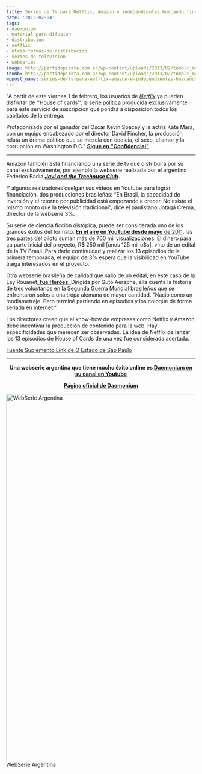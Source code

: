```yaml
---
title: Series de TV para Netflix, Amazon e independientes buscando financiación
date: '2013-02-04'
tags:
- daemonium
- material-para-difusion
- distribucion
- netflix
- otras-formas-de-distribucion
- series-de-television
- webseries
image: http://partidopirata.com.ar/wp-content/uploads/2013/02/tumblr_medmj7hiSG1r600lno1_1280.jpg
thumb: http://partidopirata.com.ar/wp-content/uploads/2013/02/tumblr_medmj7hiSG1r600lno1_1280-150x150.jpg
wppost_name: series-de-tv-para-netflix-amazon-e-independientes-buscando-financiacion
---
```


"A partir de este viernes 1 de febrero, los usuarios de <em><a href="http://movies.netflix.com/WiMovie/House_of_Cards/70178217?locale=en-US" target="_blank">Netflix</a></em> ya pueden disfrutar de ''House of cards'', la <a href="http://www.sfgate.com/technology/article/Netflix-s-big-gamble-with-House-of-Cards-4247557.php" target="_blank">serie política</a> producida exclusivamente para este servicio de suscripción que pondrá a disposición todos los capítulos de la entrega.

Protagonizada por el ganador del Oscar Kevin Spacey y la actriz Kate Mara, con un equipo encabezado por el director David Fincher, la producción relata un drama político que se mezcla con codicia, el sexo, el amor y la corrupción en Washington D.C."
<strong><a href="http://www.confidencial.com.ni/articulo/10116/el-estreno-de-quot-house-of-cards-quot" target="_blank">Sigue en "Confidencial"</a></strong>

<hr />

Amazon también está financiando una serie de tv que distribuíra por su canal exclusivamente, por ejemplo la webserie realizada por el argentino Federico Badia <strong><em><a href="http://studios.amazon.com/projects/11637" target="_blank">Javi and the Treehouse Club</a></em>.</strong>

Y algunos realizadores cuelgan sus videos en Youtube para lograr financiación, dos producciones brasileñas:
“En Brasil, la capacidad de inversión y el retorno por publicidad está empezando a crecer. No existe el mismo monto que la televisión tradicional”, dice el paulistano Jotagá Crema, director de la webserie 3%.

Su serie de ciencia ficción distópica, puede ser considerada uno de los grandes éxitos del formato. <a href="https://www.youtube.com/user/serie3porcento" target="_blank"><strong>En el aire en YouTube desde mayo</strong> de 2011</a>, las tres partes del piloto suman más de 700 mil visualizaciones. El dinero para ça parte inicial del proyeeto, R$ 250 mil [unos 125 mil u$s], vino de un edital de la TV Brasil. Para darle continuidad y realizar los 13 episodios de la primera temporada, el equipo de 3% espera que la visibilidad en YouTube traiga interesados en el proyecto.

Otra webserie brasileña de calidad que salió de un edital, en este caso de la Ley Rouanet,<a href="https://www.youtube.com/results?search_query=webserie+herois&amp;oq=webserie+herois&amp;gs_l=youtube.3..0.26058.29995.0.30125.25.19.3.3.3.2.229.1936.11j5j3.19.0...0.0...1ac.1._jUzUgD62Qs" target="_blank"><strong> fue Heróes</strong>. </a>Dirigida por Guto Aeraphe, ella cuenta la historia de tres voluntarios en la Segunda Guerra Mundial brasileños que se enfrentaron solos a una tropa alemana de mayor cantidad. “Nació como un modiametraje. Pero terminé partiendo en episodios y los coloqué de forma seriada en internet.”

Los directores creen que el know-how de empresas como Netflix y Amazon debe incentivar la producción de contenido para la web. Hay especificidades que merecen ser observadas. La idea de Netflix de lanzar los 13 episodios de House of Cards de una vez fue considerada acertada.

<a href="http://blogs.estadao.com.br/link/direto-na-internet/" target="_blank">Fuente Suplemento Link de O Estado de São Paulo</a>

<hr />
<p style="text-align: center;"><strong>Una webserie argentina que tiene mucho éxito online es<a href="https://www.youtube.com/user/DaemoniumSaga?feature=watch" target="_blank"> Daemonium en su canal en Youtube</a></strong></p>
<p style="text-align: center;"><strong><a href="http://daemonium.org/" target="_blank">Página oficial de Daemonium</a></strong></p>


<a href="http://partidopirata.com.ar/wp-content/uploads/2013/02/tumblr_medmj7hiSG1r600lno1_1280.jpg"><img class=" wp-image-8384 " alt="WebSerie Argentina" src="http://partidopirata.com.ar/wp-content/uploads/2013/02/tumblr_medmj7hiSG1r600lno1_1280.jpg" width="659" height="975" /></a> WebSerie Argentina

